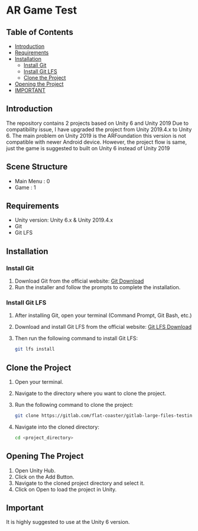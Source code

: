 # AR Game Test

## Table of Contents

- [Introduction](#introduction)
- [Requirements](#requirements)
- [Installation](#installation)
  - [Install Git](#install-git)
  - [Install Git LFS](#install-git-lfs)
  - [Clone the Project](#clone-the-project)
- [Opening the Project](#opening-the-project)
- [IMPORTANT](#Important)

## Introduction

The repository contains 2 projects based on Unity 6 and Unity 2019
Due to compatibility issue, I have upgraded the project from Unity 2019.4.x to Unity 6. 
The main problem on Unity 2019 is the ARFoundation this version is not compatible with newer Android device.
However, the project flow is same, just the game is suggested to built on Unity 6 instead of Unity 2019

## Scene Structure
- Main Menu : 0
- Game : 1

## Requirements

- Unity version: Unity 6.x & Unity 2019.4.x
- Git
- Git LFS

## Installation

### Install Git

1. Download Git from the official website: [Git Download](https://git-scm.com/downloads)
2. Run the installer and follow the prompts to complete the installation.

### Install Git LFS

1. After installing Git, open your terminal (Command Prompt, Git Bash, etc.)
2. Download and install Git LFS from the official website: [Git LFS Download](https://git-lfs.com/)
3. Then run the following command to install Git LFS:

   ```bash
   git lfs install

## Clone the Project

1. Open your terminal.
2. Navigate to the directory where you want to clone the project.
3. Run the following command to clone the project:
    
    ```bash
    git clone https://gitlab.com/flat-coaster/gitlab-large-files-testing.git

4. Navigate into the cloned directory:

    ```bash
    cd <project_directory>

## Opening The Project

1. Open Unity Hub.
2. Click on the Add Button.
3. Navigate to the cloned project directory and select it.
4. Click on Open to load the project in Unity.

## Important

It is highly suggested to use at the Unity 6 version.
